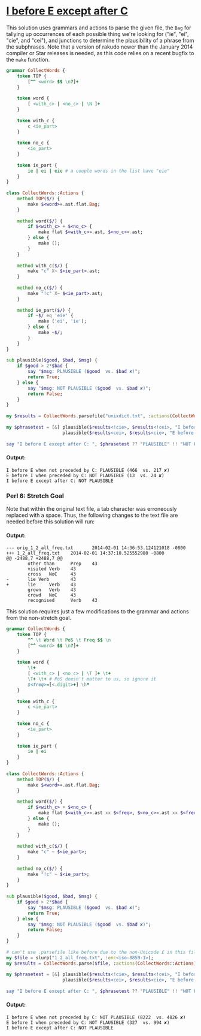 [1]: https://rosettacode.org/wiki/I_before_E_except_after_C

# [I before E except after C][1]

This solution uses grammars and actions to parse the given file, the `Bag` for tallying up occurrences of each possible thing we're looking for ("ie", "ei", "cie", and "cei"), and junctions to determine the plausibility of a phrase from the subphrases. Note that a version of rakudo newer than the January 2014 compiler or Star releases is needed, as this code relies on a recent bugfix to the `make` function.

```raku
grammar CollectWords {
    token TOP {
        [^^ <word> $$ \n?]+
    }
 
    token word {
        [ <with_c> | <no_c> | \N ]+
    }
 
    token with_c {
        c <ie_part>
    }
 
    token no_c {
        <ie_part>
    }
 
    token ie_part {
        ie | ei | eie # a couple words in the list have "eie"
    }
}
 
class CollectWords::Actions {
    method TOP($/) {
        make $<word>».ast.flat.Bag;
    }
 
    method word($/) {
        if $<with_c> + $<no_c> {
            make flat $<with_c>».ast, $<no_c>».ast;
        } else {
            make ();
        }
    }
 
    method with_c($/) {
        make "c" X~ $<ie_part>.ast;
    }
 
    method no_c($/) {
        make "!c" X~ $<ie_part>.ast;
    }
 
    method ie_part($/) {
        if ~$/ eq 'eie' {
            make ('ei', 'ie');
        } else {
            make ~$/;
        }
    }
}
 
sub plausible($good, $bad, $msg) {
    if $good > 2*$bad {
        say "$msg: PLAUSIBLE ($good  vs. $bad ✘)";
        return True;
    } else {
        say "$msg: NOT PLAUSIBLE ($good  vs. $bad ✘)";
        return False;
    }
}
 
my $results = CollectWords.parsefile("unixdict.txt", :actions(CollectWords::Actions)).ast;
 
my $phrasetest = [&] plausible($results<!cie>, $results<!cei>, "I before E when not preceded by C"),
                     plausible($results<cei>, $results<cie>, "E before I when preceded by C");
 
say "I before E except after C: ", $phrasetest ?? "PLAUSIBLE" !! "NOT PLAUSIBLE";
```

#### Output:
```
I before E when not preceded by C: PLAUSIBLE (466  vs. 217 ✘)
E before I when preceded by C: NOT PLAUSIBLE (13  vs. 24 ✘)
I before E except after C: NOT PLAUSIBLE
```


### Perl 6: Stretch Goal



Note that within the original text file, a tab character was erroneously replaced with a space. Thus, the following changes to the text file are needed before this solution will run:


#### Output:
```
--- orig_1_2_all_freq.txt       2014-02-01 14:36:53.124121018 -0800
+++ 1_2_all_freq.txt    2014-02-01 14:37:10.525552980 -0800
@@ -2488,7 +2488,7 @@
        other than      Prep    43
        visited Verb    43
        cross   NoC     43
-       lie Verb        43
+       lie     Verb    43
        grown   Verb    43
        crowd   NoC     43
        recognised      Verb    43
```


This solution requires just a few modifications to the grammar and actions from the non-stretch goal.

```raku
grammar CollectWords {
    token TOP {
        ^^ \t Word \t PoS \t Freq $$ \n
        [^^ <word> $$ \n?]+
    }
 
    token word {
        \t+
        [ <with_c> | <no_c> | \T ]+ \t+
        \T+ \t+ # PoS doesn't matter to us, so ignore it
        $<freq>=[<.digit>+] \h*
    }
 
    token with_c {
        c <ie_part>
    }
 
    token no_c {
        <ie_part>
    }
 
    token ie_part {
        ie | ei
    }
}
 
class CollectWords::Actions {
    method TOP($/) {
        make $<word>».ast.flat.Bag;
    }
 
    method word($/) {
        if $<with_c> + $<no_c> {
            make flat $<with_c>».ast xx $<freq>, $<no_c>».ast xx $<freq>;
        } else {
            make ();
        }
    }
 
    method with_c($/) {
        make "c" ~ $<ie_part>;
    }
 
    method no_c($/) {
        make "!c" ~ $<ie_part>;
    }
}
 
sub plausible($good, $bad, $msg) {
    if $good > 2*$bad {
        say "$msg: PLAUSIBLE ($good  vs. $bad ✘)";
        return True;
    } else {
        say "$msg: NOT PLAUSIBLE ($good  vs. $bad ✘)";
        return False;
    }
}
 
# can't use .parsefile like before due to the non-Unicode £ in this file.
my $file = slurp("1_2_all_freq.txt", :enc<iso-8859-1>);
my $results = CollectWords.parse($file, :actions(CollectWords::Actions)).ast;
 
my $phrasetest = [&] plausible($results<!cie>, $results<!cei>, "I before E when not preceded by C"),
                     plausible($results<cei>, $results<cie>, "E before I when preceded by C");
 
say "I before E except after C: ", $phrasetest ?? "PLAUSIBLE" !! "NOT PLAUSIBLE";
```

#### Output:
```
I before E when not preceded by C: NOT PLAUSIBLE (8222  vs. 4826 ✘)
E before I when preceded by C: NOT PLAUSIBLE (327  vs. 994 ✘)
I before E except after C: NOT PLAUSIBLE
```